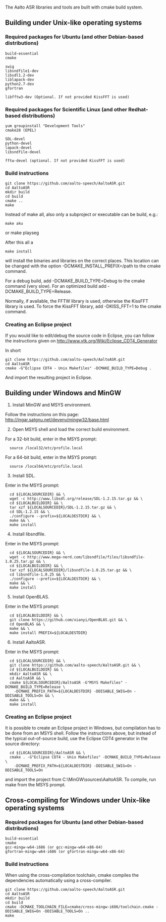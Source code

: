 The Aalto ASR libraries and tools are built with cmake build system.


## Building under Unix-like operating systems

### Required packages for Ubuntu (and other Debian-based distributions)

    build-essential
    cmake

    swig
    libsndfile1-dev
    libsdl1.2-dev
    liblapack-dev
    python2.7-dev
    gfortran

    libfftw3-dev (Optional. If not provided KissFFT is used)

### Required packages for Scientific Linux (and other Redhat-based distributions)

    yum groupinstall "Development Tools"
    cmake28 (EPEL)

    SDL-devel
    python-devel
    lapack-devel
    libsndfile-devel
    
    fftw-devel (optional. If not provided KissFFT is used)

### Build instructions

    git clone https://github.com/aalto-speech/AaltoASR.git
    cd AaltoASR
    mkdir build
    cd build 
    cmake ..
    make

Instead of make all, also only a subproject or executable can be build, e.g.:
   
    make aku

or 
    make playseg

After this all a 

    make install

will install the binaries and libraries on the correct places. This location can be changed with the option -DCMAKE_INSTALL_PREFIX=/path to the cmake command.

For a debug build, add -DCMAKE_BUILD_TYPE=Debug to the cmake command (very slow). For an optimized build add -DCMAKE_BUILD_TYPE=Release.

Normally, if available, the FFTW library is used, otherwise the KissFFT library is used. To force the KissFFT library, add -DKISS_FFT=1 to the cmake command.

### Creating an Eclipse project

If you would like to edit/debug the source code in Eclipse, you can follow the instructions given on http://www.vtk.org/Wiki/Eclipse_CDT4_Generator

In short

    git clone https://github.com/aalto-speech/AaltoASR.git
    cd AaltoASR
    cmake -G"Eclipse CDT4 - Unix Makefiles" -DCMAKE_BUILD_TYPE=Debug .

And import the resulting project in Eclipse.


## Building under Windows and MinGW

1. Install MinGW and MSYS environment.
    
  Follow the instructions on this page: http://ingar.satgnu.net/devenv/mingw32/base.html

2. Open MSYS shell and load the correct build environment.

  For a 32-bit build, enter in the MSYS prompt:

      source /local32/etc/profile.local

  For a 64-bit build, enter in the MSYS prompt:

      source /local64/etc/profile.local

3. Install SDL.

  Enter in the MSYS prompt:
  
      cd ${LOCALSOURCEDIR} && \
      wget -c http://www.libsdl.org/release/SDL-1.2.15.tar.gz && \
      cd ${LOCALBUILDDIR} && \
      tar xzf ${LOCALSOURCEDIR}/SDL-1.2.15.tar.gz && \
      cd SDL-1.2.15 && \
      ./configure --prefix=${LOCALDESTDIR} && \
      make && \
      make install

4. Install libsndfile.

  Enter in the MSYS prompt:

      cd ${LOCALSOURCEDIR} && \
      wget -c http://www.mega-nerd.com/libsndfile/files/libsndfile-1.0.25.tar.gz && \
      cd ${LOCALBUILDDIR} && \
      tar xzf ${LOCALSOURCEDIR}/libsndfile-1.0.25.tar.gz && \
      cd libsndfile-1.0.25 && \
      ./configure --prefix=${LOCALDESTDIR} && \
      make && \
      make install

5. Install OpenBLAS.

  Enter in the MSYS prompt:

      cd ${LOCALBUILDDIR} && \
      git clone https://github.com/xianyi/OpenBLAS.git && \
      cd OpenBLAS && \
      make && \
      make install PREFIX=${LOCALDESTDIR}

6. Install AaltoASR.

  Enter in the MSYS prompt:

      cd ${LOCALSOURCEDIR} && \
      git clone https://github.com/aalto-speech/AaltoASR.git && \
      cd ${LOCALBUILDDIR} && \
      mkdir AaltoASR && \
      cd AaltoASR && \
      cmake ${LOCALSOURCEDIR}/AaltoASR -G"MSYS Makefiles" -DCMAKE_BUILD_TYPE=Release \
        -DCMAKE_PREFIX_PATH=${LOCALDESTDIR} -DDISABLE_SWIG=On -DDISABLE_TOOLS=On && \
      make && \
      make install

### Creating an Eclipse project

  It is possible to create an Eclipse project in Windows, but compilation has to be
  done from an MSYS shell. Follow the instructions above, but instead of the typical
  out-of-source build, use the Eclipse CDT4 generator in the source directory:

      cd ${LOCALSOURCEDIR}/AaltoASR && \
      cmake . -G"Eclipse CDT4 - Unix Makefiles" -DCMAKE_BUILD_TYPE=Release \
        -DCMAKE_PREFIX_PATH=${LOCALDESTDIR} -DDISABLE_SWIG=On -DDISABLE_TOOLS=On

  and import the project from C:\MinGW\sources\AaltoASR. To compile, run make from
  the MSYS prompt.


## Cross-compiling for Windows under Unix-like operating systems

### Required packages for Ubuntu (and other Debian-based distributions)

    build-essential
    cmake
    gcc-mingw-w64-i686 (or gcc-mingw-w64-x86-64)
    gfortran-mingw-w64-i686 (or gfortran-mingw-w64-x86-64)

### Build instructions

When using the cross-compilation toolchain, cmake compiles the dependencies automatically using a cross-compiler.

    git clone https://github.com/aalto-speech/AaltoASR.git
    cd AaltoASR
    mkdir build
    cd build
    cmake -DCMAKE_TOOLCHAIN_FILE=cmake/cross-mingw-i686/toolchain.cmake -DDISABLE_SWIG=On -DDISABLE_TOOLS=On ..
    make
